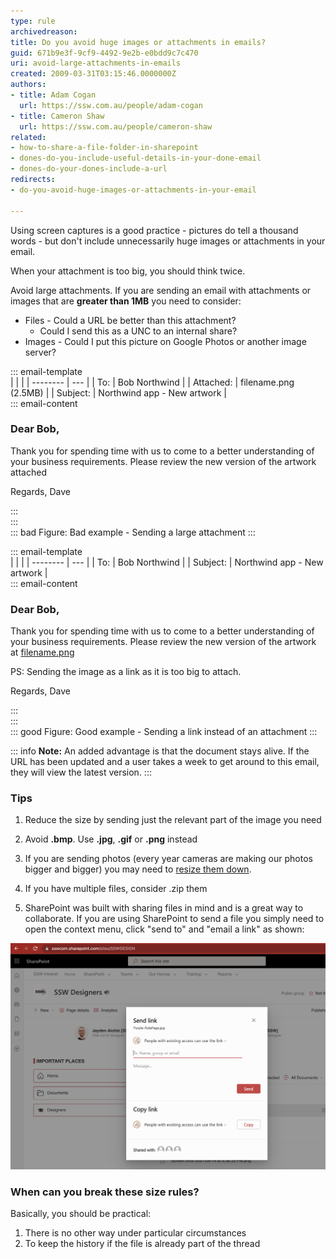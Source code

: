```yaml
---
type: rule
archivedreason: 
title: Do you avoid huge images or attachments in emails?
guid: 671b9e3f-9cf9-4492-9e2b-e0bdd9c7c470
uri: avoid-large-attachments-in-emails
created: 2009-03-31T03:15:46.0000000Z
authors:
- title: Adam Cogan
  url: https://ssw.com.au/people/adam-cogan
- title: Cameron Shaw
  url: https://ssw.com.au/people/cameron-shaw
related: 
- how-to-share-a-file-folder-in-sharepoint
- dones-do-you-include-useful-details-in-your-done-email
- dones-do-your-dones-include-a-url
redirects: 
- do-you-avoid-huge-images-or-attachments-in-your-email

---
```


Using screen captures is a good practice - pictures do tell a thousand words - but don't include unnecessarily huge images or attachments in your email. 

When your attachment is too big, you should think twice.

<!--endintro-->

Avoid large attachments. If you are sending an email with attachments or images that are **greater than 1MB** you need to consider:

* Files - Could a URL be better than this attachment?
  - Could I send this as a UNC to an internal share?
* Images - Could I put this picture on Google Photos or another image server?

::: email-template  
|          |     |
| -------- | --- |
| To:      | Bob Northwind |
| Attached:      | filename.png (2.5MB) |
| Subject: | Northwind app - New artwork |  
::: email-content  

### Dear Bob,

Thank you for spending time with us to come to a better understanding of your business requirements. Please review the new version of the artwork attached

Regards, 
Dave

:::  
:::  
::: bad
Figure: Bad example - Sending a large attachment
:::

::: email-template  
|          |     |
| -------- | --- |
| To:      | Bob Northwind |
| Subject: | Northwind app - New artwork |  
::: email-content  

### Dear Bob,

Thank you for spending time with us to come to a better understanding of your business requirements. Please review the new version of the artwork at [filename.png](https://northwind365.com/images/Group%2013.png)

PS: Sending the image as a link as it is too big to attach. 

Regards, 
Dave

:::  
:::  
::: good
Figure: Good example - Sending a link instead of an attachment
:::

::: info
**Note:** An added advantage is that the document stays alive. If the URL has been updated and a user takes a week to get around to this email, they will view the latest version.
:::

### Tips 

1. Reduce the size by sending just the relevant part of the image you need

2. Avoid **.bmp**. Use **.jpg**, **.gif** or **.png** instead

3. If you are sending photos (every year cameras are making our photos bigger and bigger) you may need to [resize them down](https://imagecompressor.com/).

4. If you have multiple files, consider .zip them

5. SharePoint was built with sharing files in mind and is a great way to collaborate. If you are using SharePoint to send a file you simply need to open the context menu, click "send to" and "email a link" as shown: 

  ![Figure: SharePoint makes it easy to share or just copy the link](/rules/avoid-large-attachments-in-emails/sharepoint-file-share.png)

### When can you break these size rules?

Basically, you should be practical:

1. There is no other way under particular circumstances
2. To keep the history if the file is already part of the thread

